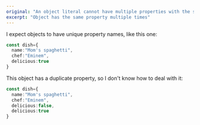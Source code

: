 ```yaml
---
original: "An object literal cannot have multiple properties with the same name."
excerpt: "Object has the same property multiple times"
---
```


I expect objects to have unique property names, like this one:

```ts
const dish={
  name:"Mom's spaghetti",
  chef:"Eminem",
  delicious:true
}
```

This object has a duplicate property, so I don't know how to deal with it:

```ts
const dish={
  name:"Mom's spaghetti",
  chef:"Eminem",
  delicious:false,
  delicious:true
}
```

